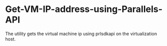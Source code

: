 # Get-VM-IP-address-using-Parallels-API
The utility gets the virtual machine ip using prlsdkapi on the virtualization host.<br/>
